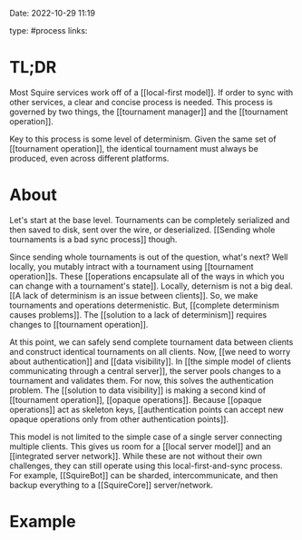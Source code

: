 Date: 2022-10-29 11:19

type: #process
links: 

# TL;DR
Most Squire services work off of a [[local-first model]]. If order to sync with other services, a clear and concise process is needed. This process is governed by two things, the [[tournament manager]] and the [[tournament operation]].

Key to this process is some level of determinism. Given the same set of [[tournament operation]], the identical tournament must always be produced, even across different platforms.

# About
Let's start at the base level. Tournaments can be completely serialized and then saved to disk, sent over the wire, or deserialized. [[Sending whole tournaments is a bad sync process]] though.

Since sending whole tournaments is out of the question, what's next? Well locally, you mutably intract with a tournament using [[tournament operation]]s. These [[operations encapsulate all of the ways in which you can change with a tournament's state]]. Locally, deternism is not a big deal. [[A lack of determinism is an issue between clients]]. So, we make tournaments and operations determenistic. But, [[complete determinism causes problems]]. The [[solution to a lack of determinism]] requires changes to [[tournament operation]].

At this point, we can safely send complete tournament data between clients and construct identical tournaments on all clients. Now, [[we need to worry about authentication]] and [[data visibility]]. In [[the simple model of clients communicating through a central server]], the server pools changes to a tournament and validates them. For now, this solves the authentication problem. The [[solution to data visibility]] is making a second kind of [[tournament operation]], [[opaque operations]]. Because [[opaque operations]] act as skeleton keys, [[authentication points can accept new opaque operations only from other authentication points]].

This model is not limited to the simple case of a single server connecting multiple clients. This gives us room for a [[local server model]] and an [[integrated server network]]. While these are not without their own challenges, they can still operate using this local-first-and-sync process. For example, [[SquireBot]] can be sharded, intercommunicate, and then backup everything to a [[SquireCore]] server/network.


# Example

